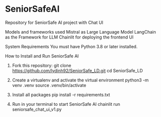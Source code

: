 # SeniorSafeAI
Repository for SeniorSafe AI project with Chat UI

Models and frameworks used
Mistral as Large Language Model
LangChain as the Framework for LLM
Chainlit for deploying the frontend UI

System Requirements
You must have Python 3.8 or later installed. 

How to Install and Run SeniorSafe AI
1. Fork this repository: 
git clone https://github.com/lydinh92/SeniorSafe_LD.git
cd SeniorSafe_LD

2. Create a virtualenv and activate the virtual environment
python3 -m venv .venv
source .venv/bin/activate

3. Install all packages
pip install -r requirements.txt

4. Run in your terminal to start SeniorSafe AI
chainlit run seniorsafe_chat_ui_v1.py


